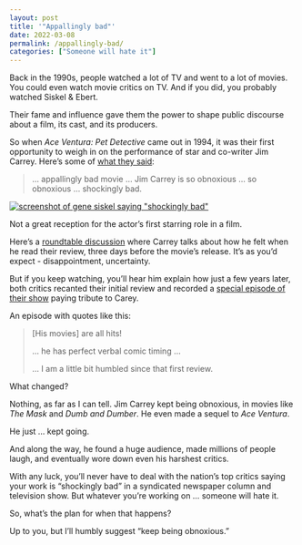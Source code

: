 ```yaml
---
layout: post
title: '"Appallingly bad"'
date: 2022-03-08
permalink: /appallingly-bad/
categories: ["Someone will hate it"]
---
```


Back in the 1990s, people watched a lot of TV and went to a lot of movies. You could even watch movie critics on TV. And if you did, you probably watched Siskel & Ebert.

Their fame and influence gave them the power to shape public discourse about a film, its cast, and its producers.

So when _Ace Ventura: Pet Detective_ came out in 1994, it was their first opportunity to weigh in on the performance of star and co-writer Jim Carrey. Here’s some of [what they said](https://siskelebert.org/?p=5206):

> … appallingly bad movie … Jim Carrey is so obnoxious … so obnoxious … shockingly bad.

[![screenshot of gene siskel saying "shockingly bad"](https://bucketeer-e05bbc84-baa3-437e-9518-adb32be77984.s3.amazonaws.com/public/images/81877c78-ed38-47ad-b9c7-17e5d5b85162_840x572.png)](https://substackcdn.com/image/fetch/f_auto,q_auto:good,fl_progressive:steep/https%3A%2F%2Fbucketeer-e05bbc84-baa3-437e-9518-adb32be77984.s3.amazonaws.com%2Fpublic%2Fimages%2F81877c78-ed38-47ad-b9c7-17e5d5b85162_840x572.png)

Not a great reception for the actor’s first starring role in a film.

Here’s a [roundtable discussion](https://youtu.be/yz0bjLk9rUo?t=1892) where Carrey talks about how he felt when he read their review, three days before the movie’s release. It’s as you’d expect - disappointment, uncertainty.

But if you keep watching, you’ll hear him explain how just a few years later, both critics recanted their initial review and recorded a [special episode of their show](https://www.youtube.com/watch?v=YF8nKGlTb7c) paying tribute to Carey.

An episode with quotes like this:

> [His movies] are all hits!
>
> … he has perfect verbal comic timing …
>
> … I am a little bit humbled since that first review.

What changed?

Nothing, as far as I can tell. Jim Carrey kept being obnoxious, in movies like _The Mask_ and _Dumb and Dumber_. He even made a sequel to _Ace Ventura_.

He just … kept going.

And along the way, he found a huge audience, made millions of people laugh, and eventually wore down even his harshest critics.

With any luck, you’ll never have to deal with the nation’s top critics saying your work is “shockingly bad” in a syndicated newspaper column and television show. But whatever you’re working on … someone will hate it.

So, what’s the plan for when that happens?

Up to you, but I’ll humbly suggest “keep being obnoxious.”

